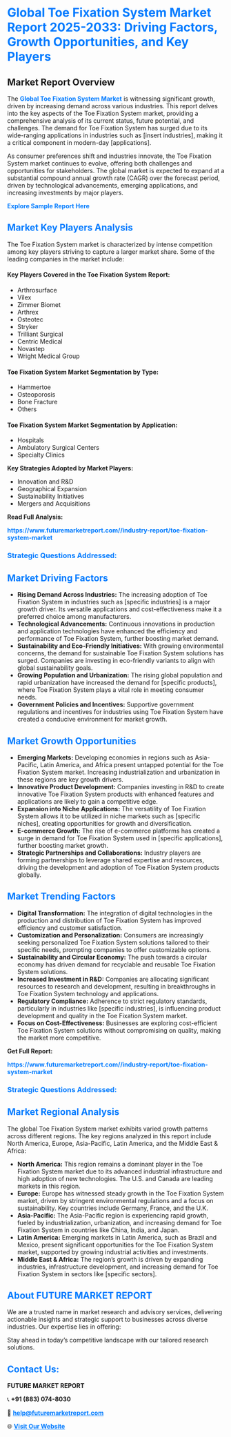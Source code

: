 <h1 style="color: #007BFF;">Global Toe Fixation System Market Report 2025-2033: Driving Factors, Growth Opportunities, and Key Players</h1>

<section id="overview">
<h2>Market Report Overview</h2>
<p>The <a href="https://www.futuremarketreport.com//industry-report/toe-fixation-system-market" style="color: #007BFF; text-decoration: none;"><strong>Global Toe Fixation System Market</strong></a> is witnessing significant growth, driven by increasing demand across various industries. This report delves into the key aspects of the Toe Fixation System market, providing a comprehensive analysis of its current status, future potential, and challenges. The demand for Toe Fixation System has surged due to its wide-ranging applications in industries such as [insert industries], making it a critical component in modern-day [applications].</p>
<p>As consumer preferences shift and industries innovate, the Toe Fixation System market continues to evolve, offering both challenges and opportunities for stakeholders. The global market is expected to expand at a substantial compound annual growth rate (CAGR) over the forecast period, driven by technological advancements, emerging applications, and increasing investments by major players.</p>
</section>

<section id="overview">
<p><a href="https://www.futuremarketreport.com//request-sample/reportId=79685" style="color: #007BFF; text-decoration: none;"><strong>Explore Sample Report Here</strong></a></p>
</section>

<section id="key-players">
<h2 style="color: #007BFF;">Market Key Players Analysis</h2>
<p>The Toe Fixation System market is characterized by intense competition among key players striving to capture a larger market share. Some of the leading companies in the market include:</p>
<h4>Key Players Covered in the Toe Fixation System Report:</h4>
<ul><li>Arthrosurface</li><li>Vilex</li><li>Zimmer Biomet</li><li>Arthrex</li><li>Osteotec</li><li>Stryker</li><li>Trilliant Surgical</li><li>Centric Medical</li><li>Novastep</li><li>Wright Medical Group</li></ul>
<h4>Toe Fixation System Market Segmentation by Type:</h4>
<ul><li>Hammertoe</li><li>Osteoporosis</li><li>Bone Fracture</li><li>Others</li></ul>

<h4>Toe Fixation System Market Segmentation by Application:</h4>
<ul><li>Hospitals</li><li>Ambulatory Surgical Centers</li><li>Specialty Clinics</li></ul>
<p><strong>Key Strategies Adopted by Market Players:</strong></p>
<ul>
<li>Innovation and R&D</li>
<li>Geographical Expansion</li>
<li>Sustainability Initiatives</li>
<li>Mergers and Acquisitions</li>
</ul>
</section>

<section>
<p><strong>Read Full Analysis: </strong></p><a href="https://www.futuremarketreport.com//industry-report/toe-fixation-system-market" style="color: #007BFF; text-decoration: none;"><strong>https://www.futuremarketreport.com//industry-report/toe-fixation-system-market</strong></a>
<h3 style="color: #007BFF;">Strategic Questions Addressed:</h3>
</section>

<section id="driving-factors">
<h2 style="color: #007BFF;">Market Driving Factors</h2>
<ul>
<li><strong>Rising Demand Across Industries:</strong> The increasing adoption of Toe Fixation System in industries such as [specific industries] is a major growth driver. Its versatile applications and cost-effectiveness make it a preferred choice among manufacturers.</li>
<li><strong>Technological Advancements:</strong> Continuous innovations in production and application technologies have enhanced the efficiency and performance of Toe Fixation System, further boosting market demand.</li>
<li><strong>Sustainability and Eco-Friendly Initiatives:</strong> With growing environmental concerns, the demand for sustainable Toe Fixation System solutions has surged. Companies are investing in eco-friendly variants to align with global sustainability goals.</li>
<li><strong>Growing Population and Urbanization:</strong> The rising global population and rapid urbanization have increased the demand for [specific products], where Toe Fixation System plays a vital role in meeting consumer needs.</li>
<li><strong>Government Policies and Incentives:</strong> Supportive government regulations and incentives for industries using Toe Fixation System have created a conducive environment for market growth.</li>
</ul>
</section>

<section id="growth-opportunities">
<h2 style="color: #007BFF;">Market Growth Opportunities</h2>
<ul>
<li><strong>Emerging Markets:</strong> Developing economies in regions such as Asia-Pacific, Latin America, and Africa present untapped potential for the Toe Fixation System market. Increasing industrialization and urbanization in these regions are key growth drivers.</li>
<li><strong>Innovative Product Development:</strong> Companies investing in R&D to create innovative Toe Fixation System products with enhanced features and applications are likely to gain a competitive edge.</li>
<li><strong>Expansion into Niche Applications:</strong> The versatility of Toe Fixation System allows it to be utilized in niche markets such as [specific niches], creating opportunities for growth and diversification.</li>
<li><strong>E-commerce Growth:</strong> The rise of e-commerce platforms has created a surge in demand for Toe Fixation System used in [specific applications], further boosting market growth.</li>
<li><strong>Strategic Partnerships and Collaborations:</strong> Industry players are forming partnerships to leverage shared expertise and resources, driving the development and adoption of Toe Fixation System products globally.</li>
</ul>
</section>

<section id="trending-factors">
<h2 style="color: #007BFF;">Market Trending Factors</h2>
<ul>
<li><strong>Digital Transformation:</strong> The integration of digital technologies in the production and distribution of Toe Fixation System has improved efficiency and customer satisfaction.</li>
<li><strong>Customization and Personalization:</strong> Consumers are increasingly seeking personalized Toe Fixation System solutions tailored to their specific needs, prompting companies to offer customizable options.</li>
<li><strong>Sustainability and Circular Economy:</strong> The push towards a circular economy has driven demand for recyclable and reusable Toe Fixation System solutions.</li>
<li><strong>Increased Investment in R&D:</strong> Companies are allocating significant resources to research and development, resulting in breakthroughs in Toe Fixation System technology and applications.</li>
<li><strong>Regulatory Compliance:</strong> Adherence to strict regulatory standards, particularly in industries like [specific industries], is influencing product development and quality in the Toe Fixation System market.</li>
<li><strong>Focus on Cost-Effectiveness:</strong> Businesses are exploring cost-efficient Toe Fixation System solutions without compromising on quality, making the market more competitive.</li>
</ul>
</section>

<section>
<p><strong>Get Full Report: </strong></p><a href="https://www.futuremarketreport.com//industry-report/toe-fixation-system-market" style="color: #007BFF; text-decoration: none;"><strong>https://www.futuremarketreport.com//industry-report/toe-fixation-system-market</strong></a>
<h3 style="color: #007BFF;">Strategic Questions Addressed:</h3>
</section>


<section id="regional-analysis">
<h2 style="color: #007BFF;">Market Regional Analysis</h2>
<p>The global Toe Fixation System market exhibits varied growth patterns across different regions. The key regions analyzed in this report include North America, Europe, Asia-Pacific, Latin America, and the Middle East & Africa:</p>
<ul>
<li><strong>North America:</strong> This region remains a dominant player in the Toe Fixation System market due to its advanced industrial infrastructure and high adoption of new technologies. The U.S. and Canada are leading markets in this region.</li>
<li><strong>Europe:</strong> Europe has witnessed steady growth in the Toe Fixation System market, driven by stringent environmental regulations and a focus on sustainability. Key countries include Germany, France, and the U.K.</li>
<li><strong>Asia-Pacific:</strong> The Asia-Pacific region is experiencing rapid growth, fueled by industrialization, urbanization, and increasing demand for Toe Fixation System in countries like China, India, and Japan.</li>
<li><strong>Latin America:</strong> Emerging markets in Latin America, such as Brazil and Mexico, present significant opportunities for the Toe Fixation System market, supported by growing industrial activities and investments.</li>
<li><strong>Middle East & Africa:</strong> The region’s growth is driven by expanding industries, infrastructure development, and increasing demand for Toe Fixation System in sectors like [specific sectors].</li>
</ul>
</section>

<footer>
<h2 style="color: #007BFF;">About FUTURE MARKET REPORT</h2>
<p>We are a trusted name in market research and advisory services, delivering actionable insights and strategic support to businesses across diverse industries. Our expertise lies in offering:</p>

<p>Stay ahead in today’s competitive landscape with our tailored research solutions.</p>

<h2 style="color: #007BFF;">Contact Us:</h2>
<p><strong>FUTURE MARKET REPORT</strong></p>
<p>📞 <strong>+91 (883) 074-8030</strong></p>
<p>📧 <strong><a href="mailto:help@futuremarketreport.com" style="color: #007BFF;">help@futuremarketreport.com</a></strong></p>
<p>🌐 <strong><a href="https://www.futuremarketreport.com/" style="color: #007BFF;">Visit Our Website</a></strong></p>
</footer>